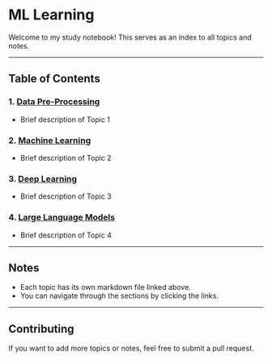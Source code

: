 # ML Learning

Welcome to my study notebook! This serves as an index to all topics and notes.

---

## Table of Contents

### 1. [Data Pre-Processing](MLLearning/1_DataPreProcessing.md)
- Brief description of Topic 1

### 2. [Machine Learning](MLLearning/ML.md)
- Brief description of Topic 2

### 3. [Deep Learning](MLLearning/DeepLearning.md)
- Brief description of Topic 3

### 4. [Large Language Models](MLLearning/LLM.md)
- Brief description of Topic 4

---

## Notes

- Each topic has its own markdown file linked above.
- You can navigate through the sections by clicking the links.

---

## Contributing

If you want to add more topics or notes, feel free to submit a pull request.
